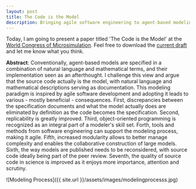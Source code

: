 ```yaml
---
layout: post
title: The Code is the Model
description: Bringing agile software engineering to agent-based modelinng and micro-simulations
---
```

Today, I am going to present a paper titled 'The Code is the Model' at the <a href="http://www.carloalberto.org/ima-2017/">World Congress of Microsimulation</a>. Feel free to download the <a href="../assets/codemodel.pdf">current draft</a> and let me know what you think.

**Abstract**:
Conventionally, agent-based models are specified in a combination of natural language and mathematical terms, and their implementation seen as an afterthought. I challenge this view and argue that the source code actually is the model, with natural language and mathematical descriptions serving as documentation. This modeling paradigm is inspired by agile software development and adopting it leads to various - mostly beneficial - consequences. First, discrepancies between the specification documents and what the model actually does are eliminated by definition as the code becomes the specification. Second, replicability is greatly improved. Third, object-oriented programming is recognized as an integral part of a modeler's skill set. Forth, tools and methods from software engineering can support the modeling process, making it agile. Fifth, increased modularity allows to better manage complexity and enables the collaborative construction of large models. Sixth, the way models are published needs to be reconsidered, with source code ideally being part of the peer review. Seventh, the quality of source code in science is improved as it enjoys more importance, attention and scrutiny.

![Modeling Process]({{ site.url }}/assets/images/modelingprocesss.jpg)
